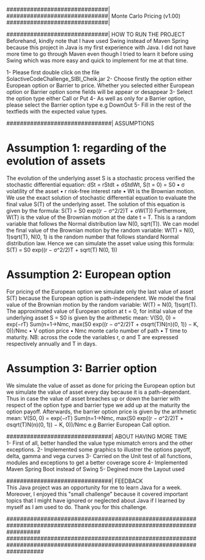 
##############################|                             
##############################| Monte Carlo Pricing (v1.00)  
##############################|                             

##############################|  HOW TO RUN THE PROJECT  
Beforehand, kindly note that I have used Swing instead of Maven Spring because this project in Java is my first experience with Java. I did not have more time to go 
through Maven even though I tried to learn it before using Swing which was more easy and quick to implement for me at that time.

1- Please first double click on the file SolactiveCodeChallenge_SIBI_Cheik.jar
2- Choose firstly the option either European option or Barrier to price. Whether you selected either European option or Barrier option some fields will be appear or 
desappear
3- Select the option type either Call or Put
4- As well as only for a Barrier option, please select the Barrier option type e.g DownOut
5- Fill in the rest of the textfieds with the expected value types.

###############################|        ASSUMPTIONS       
# Assumption 1: regarding of the evolution of assets
The evolution of the underlying asset S is a stochastic process verified the stochastic differential equation: dSt = rStdt + σStdWt, S(t = 0) = S0
• σ volatility of the asset
• r risk-free interest rate
• Wt is the Brownian motion.
We use the exact solution of stochastic differential equation to evaluate the final value S(T) of the underlying asset. The solution of this equation is given by the 
formula: S(T) = S0 exp((r − σ^2/2)T + σW(T))
Furthermore, W(T) is the value of the Brownian motion at the date t = T. This is a random variable that follows the Normal distribution law N(0, sqrt(T)). We can model 
the final value of the Brownian motion by the random variable: W(T) = N(0, 1)sqrt(T), N(0, 1) is the random number that follows standard Normal distribution law. 
Hence we can simulate the asset value using this formula: S(T) = S0 exp((r − σ^2/2)T + sqrt(T) N(0, 1))

# Assumption 2: European option
For pricing of the European option we simulate only the last value of asset S(T) because the European option is path-independent. We model the final value of the 
Brownian motion by the random variable: W(T) = N(0, 1)sqrt(T). The approximated value of European option at t = 0, for initial value of the underlying asset S = S0 
is given by the arithmetic mean: V(S0, 0) = exp(−rT) Sum(n=1->Nmc, max(S0 exp((r − σ^2/2)T + σsqrt(T)N(n)(0, 1)) − K, 0))/Nmc
• V option price
• Nmc monte carlo number of path
• T time to maturity.
NB: across the code the variables r, σ and T are expressed respectively annually and T in days.

# Assumption 3: Barrier option
We simulate the value of asset as done for pricing the European option but we simulate the value of asset every day because it is a path-dependant. 
Thus in case the value of asset breaches up or down the barrier with respect of the option type and barrier type we add up at the maturity the option payoff. Afterwards, the barrier option price is given 
by the arithmetic mean: V(S0, 0) = exp(−rT) Sum(n=1->Nmc, max(S0 exp((r − σ^2/2)T + σsqrt(T)N(n)(0, 1)) − K, 0))/Nmc e.g Barrier European Call option.

###############################|  ABOUT HAVING MORE TIME  
1- First of all, better handled the value type mismatch errors and the other exceptions.
2- Implemented some graphics to illustrer the options payoff, delta, gamma and vega curves
3- Carried on the Unit test of all functions, modules and exceptions to get a better coverage score
4- Implemented Maven Spring Boot instead of Swing
5- Degined more the Layout used

###############################|         FEEDBACK       
This Java project was an opportunity for me to learn Java for a week. Moreover, I enjoyed this "small challenge" because it covered important topics that I might have 
ignored or neglected about Java if I learned by myself as I am used to do.
Thank you for this challenge.

##########################################################################################################################
###########################################################################################################################
